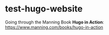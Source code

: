 # test-hugo-website

Going through the Manning Book **Hugo in Action**: https://www.manning.com/books/hugo-in-action
